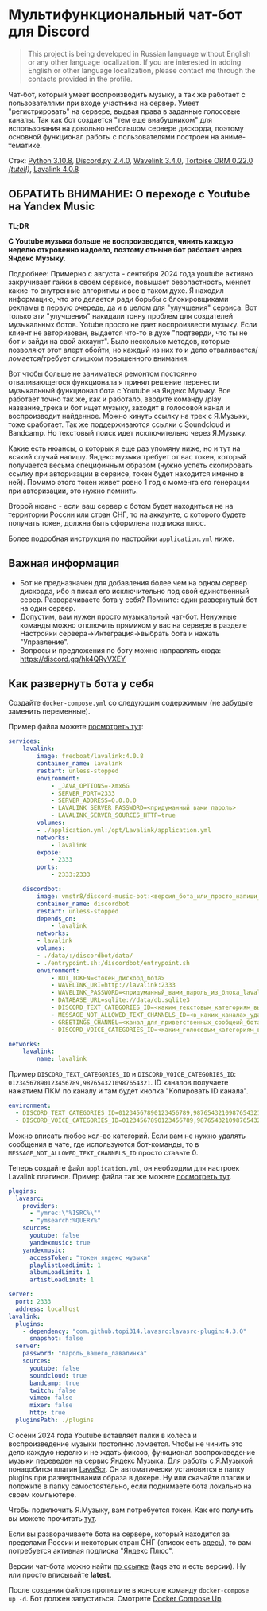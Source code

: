 # Мультифункциональный чат-бот для Discord

> This project is being developed in Russian language without English or any other language localization. If you are interested in adding English or other language localization, please contact me through the contacts provided in the profile.

Чат-бот, который умеет воспроизводить музыку, а так же работает с пользователями при входе участника на сервер. Умеет "регистрировать" на сервере, выдвая права в заданные голосовые каналы. Так как бот создается "тем еще виабушником" для использования на довольно небольшом сервере дискорда, поэтому основной функционал работы с пользователями построен на аниме-тематике.

Стэк: [Python 3.10.8](https://www.python.org/doc/), [Discord.py 2.4.0](https://discordpy.readthedocs.io/en/stable/), [Wavelink 3.4.0](https://wavelink.dev/en/latest/), [Tortoise ORM 0.22.0](https://tortoise.github.io/index.html) [*(tutel!)*](https://youtu.be/oxzEdm29JLw), [Lavalink 4.0.8](https://github.com/lavalink-devs/Lavalink)

## ОБРАТИТЬ ВНИМАНИЕ: О переходе с Youtube на Yandex Music

**TL;DR**

**С Youtube музыка больше не воспроизводится, чинить каждую неделю откровенно надоело, поэтому отныне бот работает через Яндекс Музыку.**

Подробнее:
Примерно с августа - сентября 2024 года youtube активно закручивает гайки в своем сервисе, повышает безопастность, меняет какие-то внутренние алгоритмы и все в таком духе. Я находил информацию, что это делается ради борьбы с блокировщиками рекламы в первую очередь, да и в целом для "улучшения" сервиса. Вот только эти "улучшения" накидали тонну проблем для создателей музыкальных ботов. Yotube просто не дает воспроизвести музыку. Если клиент не авторизован, выдается что-то в духе "подтверди, что ты не бот и зайди на свой аккаунт". Было несколько методов, которые позволяют этот алерт обойти, но каждый из них то и дело отваливается/ломается/требует слишком повышенного внимания.

Вот чтобы больше не заниматься ремонтом постоянно отваливающегося функционала я принял решение перенести музыкальный функционал бота с Youtube на Яндекс Музыку. Все работает точно так же, как и работало, вводите команду /play название_трека и бот ищет музыку, заходит в голосовой канал и воспроизводит найденное. Можно кинуть ссылку на трек с Я.Музыки, тоже сработает. Так же поддерживаются ссылки с Soundcloud и Bandcamp. Но текстовый поиск идет исключительно через Я.Музыку.

Какие есть нюансы, о которых я еще раз упомяну ниже, но и тут на всякий случай напишу. Яндекс музыка требует от вас токен, который получается весьма специфичным образом (нужно успеть скопировать ссылку при авторизации в сервисе, токен будет находится именно в ней). Помимо этого токен живет ровно 1 год с момента его генерации при авторизации, это нужно помнить.

Второй нюанс - если ваш сервер с ботом будет находиться не на территории России или стран СНГ, то на аккаунте, с которого будете получать токен, должна быть оформлена подписка плюс.

Более подробная инструкция по настройки `application.yml` ниже.


## Важная информация
* Бот не предназначен для добавления более чем на одном сервер дискорда, ибо я писал его исключительно под свой единственный серер. Разворачиваете бота у себя? Помните: один развернутый бот на один сервер.
* Допустим, вам нужен просто музыкальный чат-бот. Ненужные команды можно отключить прямиком у вас на сервере в разделе Настройки сервера->Интеграция->выбрать бота и нажать "Управление". 
* Вопросы и предложения по боту можно направлять сюда: https://discord.gg/hk4QRyVXEY

## Как развернуть бота у себя
Создайте `docker-compose.yml` со следующим содержимым (не забудьте заменить переменные).

Пример файла можете [посмотреть тут](./docker-compose_example.yml):
```yaml
services:
    lavalink:
        image: fredboat/lavalink:4.0.8
        container_name: lavalink
        restart: unless-stopped
        environment:
            - _JAVA_OPTIONS=-Xmx6G
            - SERVER_PORT=2333
            - SERVER_ADDRESS=0.0.0.0
            - LAVALINK_SERVER_PASSWORD=<придуманный_вами_пароль>
            - LAVALINK_SERVER_SOURCES_HTTP=true
        volumes:
        - ./application.yml:/opt/Lavalink/application.yml
        networks:
            - lavalink
        expose:
            - 2333
        ports:
            - 2333:2333

    discordbot:
        image: vmstr8/discord-music-bot:<версия_бота_или_просто_напиши_тут_latest>
        container_name: discordbot
        restart: unless-stopped
        depends_on:
            - lavalink
        networks:
        - lavalink
        volumes:
        - ./data/:/discordbot/data/
        - ./entrypoint.sh:/discordbot/entrypoint.sh
        environment:
            - BOT_TOKEN=<токен_дискорд_бота>
            - WAVELINK_URI=http://lavalink:2333
            - WAVELINK_PASSWORD=<придуманный_вами_пароль_из_блока_lavalink>
            - DATABASE_URL=sqlite://data/db.sqlite3
            - DISCORD_TEXT_CATEGORIES_ID=<каким_текстовым_категориям_выдавать_разрешение_через_запятую>
            - MESSAGE_NOT_ALLOWED_TEXT_CHANNELS_ID=<в_каких_каналах_удалять_собщения_пользователей>
            - GREETINGS_CHANNEL=<канал_для_приветственных_сообщеий_бота>
            - DISCORD_VOICE_CATEGORIES_ID=<каким_голосовым_категориям_выдавать_разрешение_через_запятую>

networks:
    lavalink:
        name: lavalink
```
Пример `DISCORD_TEXT_CATEGORIES_ID` и `DISCORD_VOICE_CATEGORIES_ID`: `01234567890123456789,9876543210987654321`. ID каналов получаете нажатием ПКМ по каналу и там будет кнопка "Копировать ID канала".
```yaml
environment:
  - DISCORD_TEXT_CATEGORIES_ID=01234567890123456789,9876543210987654321
  - DISCORD_VOICE_CATEGORIES_ID=01234567890123456789,9876543210987654321
```

Можно вписать любое кол-во категорий. Если вам не нужно удалять сообщения в чате, где используются бот-команды, то в `MESSAGE_NOT_ALLOWED_TEXT_CHANNELS_ID` просто ставьте 0.

Теперь создайте файл `application.yml`, он необходим для настроек Lavalink плагинов. Пример файла так же можете [посмотреть тут](./application_example.yml).
```yaml
plugins:
  lavasrc:
    providers:
      - "ymrec:\"%ISRC%\""
      - "ymsearch:%QUERY%"
    sources:
      youtube: false
      yandexmusic: true
    yandexmusic:
      accessToken: "токен_яндекс_музыки"
      playlistLoadLimit: 1
      albumLoadLimit: 1
      artistLoadLimit: 1

server:
  port: 2333
  address: localhost
lavalink:
  plugins:
    - dependency: "com.github.topi314.lavasrc:lavasrc-plugin:4.3.0"
      snapshot: false
  server:
    password: "пароль_вашего_лавалинка"
    sources:
      youtube: false
      soundcloud: true
      bandcamp: true
      twitch: false
      vimeo: false
      mixer: false
      http: true
  pluginsPath: ./plugins

```
С осени 2024 года Youtube вставляет палки в колеса и воспроизведение музыки постоянно ломается. Чтобы не чинить это дело каждую неделю и не ждать фиксов, функционал воспроизведение музыки переведен на сервис Яндекс Музыка. Для работы с Я.Музыкой понадобится плагин [LavaScr](https://github.com/topi314/LavaSrc). Он автоматически установится в папку plugins при развертывании образа в докере. Ну или скачайте плагин и положите в папку самостоятельно, если поднимаете бота локально на своем компьютере.

Чтобы подключить Я.Музыку, вам потребуется токен. Как его получить вы можете прочитать [тут](https://github.com/topi314/LavaSrc?tab=readme-ov-file#yandex-music).

Если вы разворачиваете бота на сервере, который находится за пределами России и некоторых стран СНГ (список есть [здесь](https://github.com/topi314/LavaSrc?tab=readme-ov-file#yandex-music)), то вам потребуется активная подписка "Яндекс Плюс".

Версии чат-бота можно найти [по ссылке](https://hub.docker.com/repository/docker/vmstr8/discord-music-bot/general) (tags это и есть версии). Ну или просто вписывайте **latest**.

После создания файлов пропишите в консоле команду `docker-compose up -d`. Бот должен запуститься. Смотрите [Docker Compose Up](https://github.com/lavalink-devs/Lavalink#:~:text=d.%20See-,Docker%20Compose%20Up,-If%20your%20bot).